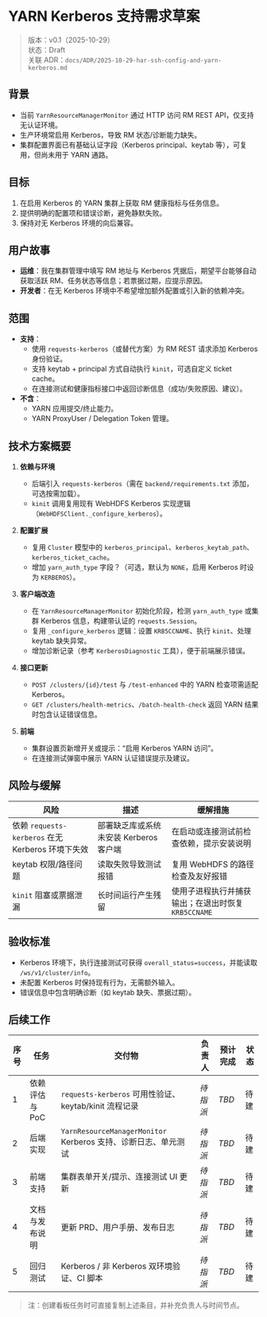 # YARN Kerberos 支持需求草案

> 版本：v0.1（2025-10-29）  
> 状态：Draft  
> 关联 ADR：`docs/ADR/2025-10-29-har-ssh-config-and-yarn-kerberos.md`

## 背景
- 当前 `YarnResourceManagerMonitor` 通过 HTTP 访问 RM REST API，仅支持无认证环境。
- 生产环境常启用 Kerberos，导致 RM 状态/诊断能力缺失。
- 集群配置界面已有基础认证字段（Kerberos principal、keytab 等），可复用，但尚未用于 YARN 通路。

## 目标
1. 在启用 Kerberos 的 YARN 集群上获取 RM 健康指标与任务信息。
2. 提供明确的配置项和错误诊断，避免静默失败。
3. 保持对无 Kerberos 环境的向后兼容。

## 用户故事
- **运维**：我在集群管理中填写 RM 地址与 Kerberos 凭据后，期望平台能够自动获取活跃 RM、任务状态等信息；若票据过期，应提示原因。
- **开发者**：在无 Kerberos 环境中不希望增加额外配置或引入新的依赖冲突。

## 范围
- **支持**：
  - 使用 `requests-kerberos`（或替代方案）为 RM REST 请求添加 Kerberos 身份验证。
  - 支持 keytab + principal 方式自动执行 `kinit`，可选自定义 ticket cache。
  - 在连接测试和健康指标接口中返回诊断信息（成功/失败原因、建议）。
- **不含**：
  - YARN 应用提交/终止能力。
  - YARN ProxyUser / Delegation Token 管理。

## 技术方案概要
1. **依赖与环境**
   - 后端引入 `requests-kerberos`（需在 `backend/requirements.txt` 添加，可选按需加载）。
   - `kinit` 调用复用现有 WebHDFS Kerberos 实现逻辑（`WebHDFSClient._configure_kerberos`）。

2. **配置扩展**
   - 复用 `Cluster` 模型中的 `kerberos_principal`、`kerberos_keytab_path`、`kerberos_ticket_cache`。
   - 增加 `yarn_auth_type` 字段？（可选，默认为 `NONE`，启用 Kerberos 时设为 `KERBEROS`）。

3. **客户端改造**
   - 在 `YarnResourceManagerMonitor` 初始化阶段，检测 `yarn_auth_type` 或集群 Kerberos 信息，构建带认证的 `requests.Session`。
   - 复用 `_configure_kerberos` 逻辑：设置 `KRB5CCNAME`、执行 `kinit`、处理 keytab 缺失异常。
   - 增加诊断记录（参考 `KerberosDiagnostic` 工具），便于前端展示错误。

4. **接口更新**
   - `POST /clusters/{id}/test` 与 `/test-enhanced` 中的 YARN 检查项需适配 Kerberos。
   - `GET /clusters/health-metrics`、`/batch-health-check` 返回 YARN 结果时包含认证错误信息。

5. **前端**
   - 集群设置页新增开关或提示：“启用 Kerberos YARN 访问”。
   - 在连接测试弹窗中展示 YARN 认证错误提示及建议。

## 风险与缓解
| 风险 | 描述 | 缓解措施 |
| --- | --- | --- |
| 依赖 `requests-kerberos` 在无 Kerberos 环境下失效 | 部署缺乏库或系统未安装 Kerberos 客户端 | 在启动或连接测试前检查依赖，提示安装说明 |
| keytab 权限/路径问题 | 读取失败导致测试报错 | 复用 WebHDFS 的路径检查及友好报错 |
| `kinit` 阻塞或票据泄漏 | 长时间运行产生残留 | 使用子进程执行并捕获输出；在退出时恢复 `KRB5CCNAME` |

## 验收标准
- Kerberos 环境下，执行连接测试可获得 `overall_status=success`，并能读取 `/ws/v1/cluster/info`。
- 未配置 Kerberos 时保持现有行为，无需额外输入。
- 错误信息中包含明确诊断（如 keytab 缺失、票据过期）。

## 后续工作
| 序号 | 任务 | 交付物 | 负责人 | 预计完成 | 状态 |
| --- | --- | --- | --- | --- | --- |
| 1 | 依赖评估与 PoC | `requests-kerberos` 可用性验证、keytab/kinit 流程记录 | _待指派_ | _TBD_ | 待建 |
| 2 | 后端实现 | `YarnResourceManagerMonitor` Kerberos 支持、诊断日志、单元测试 | _待指派_ | _TBD_ | 待建 |
| 3 | 前端支持 | 集群表单开关/提示、连接测试 UI 更新 | _待指派_ | _TBD_ | 待建 |
| 4 | 文档与发布说明 | 更新 PRD、用户手册、发布日志 | _待指派_ | _TBD_ | 待建 |
| 5 | 回归测试 | Kerberos / 非 Kerberos 双环境验证、CI 脚本 | _待指派_ | _TBD_ | 待建 |

> 注：创建看板任务时可直接复制上述条目，并补充负责人与时间节点。
